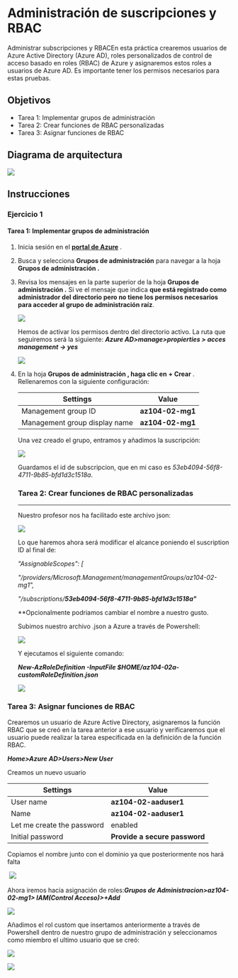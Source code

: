 # Administración de suscripciones y RBAC

Administrar subscripciones y RBACEn esta práctica crearemos usuarios de Azure Active Directory (Azure AD),  roles personalizados de control de acceso basado en roles (RBAC) de Azure y asignaremos estos roles a usuarios de Azure AD. Es importante tener los permisos necesarios para estas pruebas.

## Objetivos

- Tarea 1: Implementar grupos de administración
- Tarea 2: Crear funciones de RBAC personalizadas
- Tarea 3: Asignar funciones de RBAC



## Diagrama de arquitectura

![](img/img1.png)

## Instrucciones

### Ejercicio 1

#### Tarea 1: Implementar grupos de administración

1. Inicia sesión en el [**portal de Azure**](http://portal.azure.com/) .

2. Busca y selecciona **Grupos de administración** para navegar a la hoja **Grupos de administración .**

3. Revisa los mensajes en la parte superior de la hoja **Grupos de administración .** Si ve el mensaje que indica **que está registrado como administrador del directorio pero no tiene los permisos necesarios para acceder al grupo de administración raíz**.

   ![](img/img2.png)

   Hemos de activar los permisos dentro del directorio activo. La ruta que seguiremos será la siguiente: ***Azure AD>manage>propierties > acces management -> yes***

   ![](img/img3.png)

   

4. En la hoja **Grupos de administración , haga clic en** **+ Crear** . Rellenaremos con la siguiente configuración:

   | Settings                      | Value            |
   | ----------------------------- | ---------------- |
   | Management group ID           | **az104-02-mg1** |
   | Management group display name | **az104-02-mg1** |

   Una vez creado el grupo, entramos y añadimos la suscripción:

   ![](img/img4.png)

   Guardamos el id de subscripcion, que en mi caso es *53eb4094-56f8-4711-9b85-bfd1d3c1518a*.

   ### Tarea 2: Crear funciones de RBAC personalizadas

   ------

   Nuestro profesor nos ha facilitado este archivo json: 

   

   ![](img/img5.png)

   

   

   Lo que haremos ahora será modificar el alcance poniendo el suscription ID al final de:

   *"AssignableScopes": [*

    *"/providers/Microsoft.Management/managementGroups/az104-02-mg1",*

    *"/subscriptions/**53eb4094-56f8-4711-9b85-bfd1d3c1518a"***

   **Opcionalmente podriamos cambiar el nombre a nuestro gusto.

   Subimos nuestro archivo .json a Azure a través de Powershell:

   ![](img/img6.png)

   

   Y ejecutamos el siguiente comando:

   ***New-AzRoleDefinition -InputFile $HOME/az104-02a-customRoleDefinition.json***

   ![](img/img7.png)

   



### Tarea 3: Asignar funciones de RBAC

Crearemos un usuario de Azure Active Directory, asignaremos la función RBAC que se creó en la tarea anterior a ese usuario y verificaremos que el usuario puede realizar la tarea especificada en la definición de la función RBAC.

***Home>Azure AD>Users>New User***

Creamos un nuevo usuario

| Settings                   | Value                         |
| -------------------------- | ----------------------------- |
| User name                  | **az104-02-aaduser1**         |
| Name                       | **az104-02-aaduser1**         |
| Let me create the password | enabled                       |
| Initial password           | **Provide a secure password** |

Copiamos el nombre junto con el dominio ya que posteriormente nos hará falta

​	![](img/img8.png)

Ahora iremos hacia asignación de roles:***Grupos de Administracion>az104-02-mg1> IAM(Control Acceso)>+Add***

![](img/img9.png)

Añadimos el rol custom que insertamos anteriormente a través de Powershell dentro de nuestro grupo de administración y seleccionamos como miembro el ultimo usuario que se creó:

![](img/img10.png)

![](img/img11.png)
